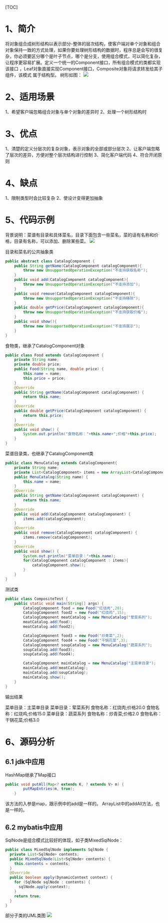 [TOC]

# 1、简介
将对象组合成树形结构以表示部分-整体的层次结构，使客户端对单个对象和组合对象保持一致的方式处理，如果你要处理树形结构的数据时，程序总是会写的很复杂，你必须要区分哪个是叶子节点，哪个是分支，使用组合模式，可以简化复杂，让程序更容易扩展。定义一个统一的Component接口，所有组合模式的类都实现该接口 ，Leaf对象直接实现Component接口，Composite对象将请求转发给其子组件，该模式 属于结构型。
树形如图：
![](https://img.hacpai.com/file/2019/07/image-2f2aacb8.png?imageView2/2/w/768/format/jpg/interlace/1/q/100)

# 2、适用场景
1、希望客户端忽略组合对象与单个对象的差异时
2、处理一个树形结构时

# 3、优点
1、清楚的定义分层次的复杂对象，表示对象的全部或部分层次
2、让客户端忽略了层次的差异，方便对整个层次结构进行控制
3、简化客户端代码
4、符合开闭原则

# 4、缺点
1、限制类型时会比较复杂
2、使设计变得更加抽象

# 5、代码示例
背景说明：菜谱有目录和具体菜名，目录下面包含一些菜名，菜的话有名称和价格，目录有名称，可以添加、删除某些菜。
![](https://img.hacpai.com/file/2019/07/image-fa805969.png?imageView2/2/w/768/format/jpg/interlace/1/q/100)

目录和菜名的公共抽象类
```java
public abstract class CatalogComponent {
    public String getName(CatalogComponent catalogComponent){
        throw new UnsupportedOperationException("不支持获取名称");
    }
    public void add(CatalogComponent catalogComponent){
        throw new UnsupportedOperationException("不支持添加");
    }
    public void remove(CatalogComponent catalogComponent){
        throw new UnsupportedOperationException("不支持移除");
    }
    public double getPrice(CatalogComponent catalogComponent){
        throw new UnsupportedOperationException("不支持获取价格");
    }
    public void show(){
        throw new UnsupportedOperationException("不支持展示");
    }
}
```
食物类，继承了CatalogComponent对象
```java
public class Food extends CatalogComponent {
    private String name;
    private double price;
    public Food(String name, double price) {
        this.name = name;
        this.price = price;
    }
    @Override
    public String getName(CatalogComponent catalogComponent) {
        return this.name;
    }
    @Override
    public double getPrice(CatalogComponent catalogComponent) {
        return this.price;
    }
    @Override
    public void show() {
        System.out.println("食物名称："+this.name+";价格"+this.price);
    }
}
```
菜谱目录类，也继承了CatalogComponent类
```java
public class MenuCatalog extends CatalogComponent{
    private String name;
    private List<CatalogComponent> items = new ArrayList<CatalogComponent>();
    public MenuCatalog(String name) {
        this.name = name;
    }
    @Override
    public String getName(CatalogComponent catalogComponent) {
        return this.name;
    }
    @Override
    public void add(CatalogComponent catalogComponent) {
        items.add(catalogComponent);
    }
    @Override
    public void remove(CatalogComponent catalogComponent) {
        items.remove(catalogComponent);
    }
    @Override
    public void show() {
        System.out.println("菜单目录："+this.name);
        for(CatalogComponent catalogComponent : items){
            catalogComponent.show();
        }
    }
}
```
测试类
```java
public class CompositeTest {
    public static void main(String[] args) {
        CatalogComponent food = new Food("红烧肉",20);
        CatalogComponent food2 = new Food("红烧鸡",15);
        CatalogComponent meatCatalog = new MenuCatalog("荤菜系列");
        meatCatalog.add(food);
        meatCatalog.add(food2);

        CatalogComponent food3 = new Food("炒青菜",2);
        CatalogComponent food4 = new Food("干锅花菜",3);
        CatalogComponent soupCatalog = new MenuCatalog("蔬菜系列");
        soupCatalog.add(food3);
        soupCatalog.add(food4);

        CatalogComponent mainCatalog = new MenuCatalog("主菜单目录");
        mainCatalog.add(meatCatalog);
        mainCatalog.add(soupCatalog);
        mainCatalog.show();
    }
}
```
输出结果

菜单目录：主菜单目录
菜单目录：荤菜系列
食物名称：红烧肉;价格20.0
食物名称：红烧鸡;价格15.0
菜单目录：蔬菜系列
食物名称：炒青菜;价格2.0
食物名称：干锅花菜;价格3.0

# 6、源码分析
## 6.1 jdk中应用
HashMap继承了Map接口
```java
public void putAll(Map<? extends K, ? extends V> m) {
        putMapEntries(m, true);
    }
```
该方法的入参是map，跟示例中的add是一样的。
ArrayList中的addAll方法，也是一样的。

## 6.2 mybatis中应用
SqlNode是组合模式比较好的体现，如子类MixedSqlNode：
```java
public class MixedSqlNode implements SqlNode {
  private List<SqlNode> contents;
  public MixedSqlNode(List<SqlNode> contents) {
    this.contents = contents;
  }
  @Override
  public boolean apply(DynamicContext context) {
    for (SqlNode sqlNode : contents) {
      sqlNode.apply(context);
    }
    return true;
  }
}
```
部分子类的UML类图
![](https://img.hacpai.com/file/2019/07/image-c6cd145b.png?imageView2/2/w/768/format/jpg/interlace/1/q/100)